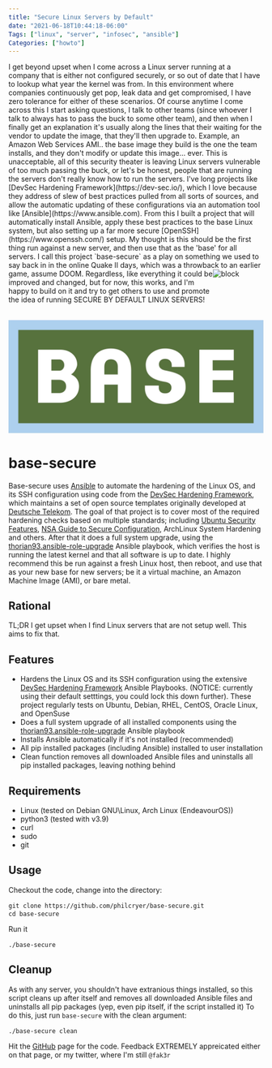 ```yaml
---
title: "Secure Linux Servers by Default"
date: "2021-06-18T10:44:18-06:00"
Tags: ["linux", "server", "infosec", "ansible"]
Categories: ["howto"]
---
```


<p>I get beyond upset when I come across a Linux server running at a company that is either not configured securely, or so out of date that I have to lookup what year the kernel was from. In this environment where companies continuously get pop, leak data and get compromised, I have zero tolerance for either of these scenarios. Of course anytime I come across this I start asking questions, I talk to other teams (since whoever I talk to always has to pass the buck to some other team), and then when I finally get an explanation it's usually along the lines that their waiting for the vendor to update the image, that they'll then upgrade to. Example, an Amazon Web Services AMI.. the base image they build is the one the team installs, and they don't modify or update this image... ever. This is unacceptable, all of this security theater is leaving Linux servers vulnerable of too much passing the buck, or let's be honest, people that are running the servers don't really know how to run the servers. I've long projects like [DevSec Hardening Framework](https://dev-sec.io/), which I love because they address of slew of best practices pulled from all sorts of sources, and allow the automatic updating of these configurations via an automation tool like [Ansible](https://www.ansible.com). From this I built a project that will automatically install Ansible, apply these best practices to the base Linux system, but also setting up a far more secure [OpenSSH](https://www.openssh.com/) setup. My thought is this should be the first thing run against a new server, and then use that as the 'base' for all servers. I call this project `base-secure` as a play on something we used to say back in in the online Quake II days, which was a throwback to an earlier game, assume DOOM. 
<img align="right" src="/2021/block.png" alt="block" title="block" height="100" width="100">
Regardless, like everything it could be improved and changed, but for now, this works, and I'm happy to build on it and try to get others to use and promote the idea of running SECURE BY DEFAULT LINUX SERVERS!</p>

<!--more-->

<div align="center" border="0"><img src="https://raw.githubusercontent.com/philcryer/base-secure/main/src/base.jpg" alt="base secure?"></div>

# base-secure

Base-secure uses [Ansible](https://www.ansible.com) to automate the hardening of the Linux OS, and its SSH configuration using code from the [DevSec Hardening Framework](https://dev-sec.io/), which maintains a set of open source templates originally developed at [Deutsche Telekom](https://www.telekom.de/start). The goal of that project is to cover most of the required hardening checks based on multiple standards; including [Ubuntu Security
Features](https://wiki.ubuntu.com/Security/Features), [NSA Guide to Secure Configuration](https://apps.nsa.gov/iaarchive/library/ia-guidance/security-configuration/), ArchLinux System Hardening and others. After that it does a full system upgrade, using the [thorian93.ansible-role-upgrade](https://github.com/thorian93/ansible-role-upgrade) Ansible playbook, which verifies the host is running the latest kernel and that all software is up to date. I highly recommend this be run against a fresh
Linux host, then reboot, and use that as your new base for new servers; be it a virtual machine, an Amazon Machine Image (AMI), or bare metal.

## Rational

TL;DR I get upset when I find Linux servers that are not setup well. This aims to fix that.

## Features

* Hardens the Linux OS and its SSH configuration using the extensive [DevSec Hardening Framework](https://dev-sec.io/) Ansible Playbooks. (NOTICE: currently using their default setttings, you could lock this down further). These project regularly tests on Ubuntu, Debian, RHEL, CentOS, Oracle Linux, and OpenSuse
* Does a full system upgrade of all installed components using the [thorian93.ansible-role-upgrade](https://github.com/thorian93/ansible-role-upgrade) Ansible playbook
* Installs Ansible automatically if it's not installed (recommended)
* All pip installed packages (including Ansible) installed to user installation
* Clean function removes all downloaded Ansible files and uninstalls all pip installed packages, leaving nothing behind

## Requirements

* Linux (tested on Debian GNU\Linux, Arch Linux (EndeavourOS))
* python3 (tested with v3.9)
* curl
* sudo
* git

## Usage

Checkout the code, change into the directory:

```
git clone https://github.com/philcryer/base-secure.git
cd base-secure
```

Run it

```
./base-secure
```

## Cleanup

As with any server, you shouldn't have extranious things installed, so this script cleans up after itself and removes all downloaded Ansible files and uninstalls all pip packages (yep, even pip itself, if the script installed it) To do this, just run `base-secure` with the clean argument:

```
./base-secure clean
```

Hit the [GitHub](https://github.com/philcryer/base-secure) page for the code. Feedback EXTREMELY appreicated either on that page, or my twitter, where I'm still `@fak3r`

